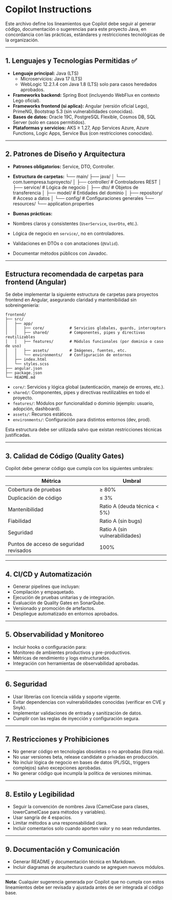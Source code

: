 # Copilot Instructions
 
Este archivo define los lineamientos que Copilot debe seguir al generar código, documentación o sugerencias para este proyecto Java, en concordancia con las prácticas, estándares y restricciones tecnológicas de la organización.
 
---
 
## 1. Lenguajes y Tecnologías Permitidas ✅
 
- **Lenguaje principal:** Java (LTS)  
  - Microservicios: Java 17 (LTS)  
  - WebLogic 12.2.1.4 con Java 1.8 (LTS) solo para casos heredados aprobados.
- **Frameworks backend:** Spring Boot (incluyendo WebFlux en contexto Lego oficial).
- **Frameworks frontend (si aplica):** Angular (versión oficial Lego), PrimeNG, Bootstrap 5.3 (sin vulnerabilidades conocidas).
- **Bases de datos:** Oracle 19C, PostgreSQL Flexible, Cosmos DB, SQL Server (solo en casos permitidos).
- **Plataformas y servicios:** AKS ≥ 1.27, App Services Azure, Azure Functions, Logic Apps, Service Bus (con restricciones conocidas).
 
---
 
## 2. Patrones de Diseño y Arquitectura
 
- **Patrones obligatorios:** Service, DTO, Controller.
- **Estructura de carpetas:**
└── main/
    ├── java/
    │   └── com.tuempresa.tuproyecto/
    │       ├── controller/       # Controladores REST
    │       ├── service/          # Lógica de negocio
    │       ├── dto/              # Objetos de transferencia
    │       ├── model/            # Entidades del dominio
    │       ├── repository/       # Acceso a datos
    │       └── config/           # Configuraciones generales
    └── resources/
        └── application.properties
 
- **Buenas prácticas:**
- Nombres claros y consistentes (`UserService`, `UserDto`, etc.).
- Lógica de negocio en `service/`, no en controladores.
- Validaciones en DTOs o con anotaciones (`@Valid`).
- Documentar métodos públicos con Javadoc.
 
---
 
## Estructura recomendada de carpetas para frontend (Angular)
 
Se debe implementar la siguiente estructura de carpetas para proyectos frontend en Angular, asegurando claridad y mantenibilidad sin sobreingeniería:
 
```
frontend/
├── src/
│   ├── app/
│   │   ├── core/           # Servicios globales, guards, interceptors
│   │   ├── shared/         # Componentes, pipes y directivas reutilizables
│   │   ├── features/       # Módulos funcionales (por dominio o caso de uso)
│   │   ├── assets/         # Imágenes, fuentes, etc.
│   │   └── environments/   # Configuración de entornos
│   ├── index.html
│   └── styles.scss
├── angular.json
├── package.json
└── README.md
```
 
- `core/`: Servicios y lógica global (autenticación, manejo de errores, etc.).
- `shared/`: Componentes, pipes y directivas reutilizables en todo el proyecto.
- `features/`: Módulos por funcionalidad o dominio (ejemplo: usuario, adopción, dashboard).
- `assets/`: Recursos estáticos.
- `environments/`: Configuración para distintos entornos (dev, prod).
 
Esta estructura debe ser utilizada salvo que existan restricciones técnicas justificadas.
 
---
 
## 3. Calidad de Código (Quality Gates)
 
Copilot debe generar código que cumpla con los siguientes umbrales:
 
| Métrica | Umbral |
| --- | --- |
| Cobertura de pruebas | ≥ 80% |
| Duplicación de código | ≤ 3% |
| Mantenibilidad | Ratio A (deuda técnica < 5%) |
| Fiabilidad | Ratio A (sin bugs) |
| Seguridad | Ratio A (sin vulnerabilidades) |
| Puntos de acceso de seguridad revisados | 100% |
 
---
 
## 4. CI/CD y Automatización
 
- Generar pipelines que incluyan:
- Compilación y empaquetado.
- Ejecución de pruebas unitarias y de integración.
- Evaluación de Quality Gates en SonarQube.
- Versionado y promoción de artefactos.
- Despliegue automatizado en entornos aprobados.
 
---
 
## 5. Observabilidad y Monitoreo
 
- Incluir hooks o configuración para:
- Monitoreo de ambientes productivos y pre-productivos.
- Métricas de rendimiento y logs estructurados.
- Integración con herramientas de observabilidad aprobadas.
 
---
 
## 6. Seguridad
 
- Usar librerías con licencia válida y soporte vigente.
- Evitar dependencias con vulnerabilidades conocidas (verificar en CVE y Snyk).
- Implementar validaciones de entrada y sanitización de datos.
- Cumplir con las reglas de inyección y configuración segura.
 
---
 
## 7. Restricciones y Prohibiciones
 
- No generar código en tecnologías obsoletas o no aprobadas (lista roja).
- No usar versiones beta, release candidate o privadas en producción.
- No incluir lógica de negocio en bases de datos (PL/SQL, triggers complejos) salvo excepciones aprobadas.
- No generar código que incumpla la política de versiones mínimas.
 
---
 
## 8. Estilo y Legibilidad
 
- Seguir la convención de nombres Java (CamelCase para clases, lowerCamelCase para métodos y variables).
- Usar sangría de 4 espacios.
- Limitar métodos a una responsabilidad clara.
- Incluir comentarios solo cuando aporten valor y no sean redundantes.
 
---
 
## 9. Documentación y Comunicación
 
- Generar README y documentación técnica en Markdown.
- Incluir diagramas de arquitectura cuando se agreguen nuevos módulos.
 
---
 
**Nota:** Cualquier sugerencia generada por Copilot que no cumpla con estos lineamientos debe ser revisada y ajustada antes de ser integrada al código base.
 